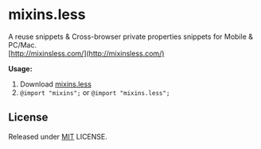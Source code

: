# mixins.less

A reuse snippets & Cross-browser private properties snippets for Mobile & PC/Mac.  
[http://mixinsless.com/](http://mixinsless.com/)

**Usage:**

1. Download [mixins.less](https://raw.github.com/hzlzh/mixins.less/master/mixins.less)
2. `@import "mixins";` or `@import "mixins.less";`

## License

Released under [MIT](http://rem.mit-license.org/)  LICENSE.